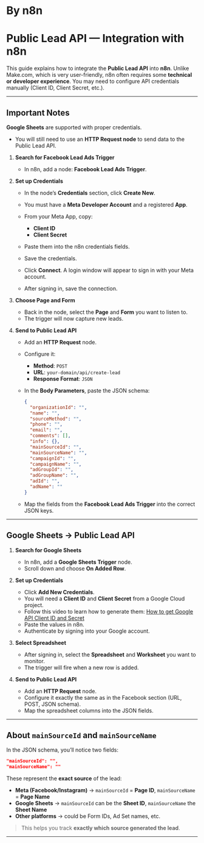 # By n8n

# Public Lead API — Integration with n8n

This guide explains how to integrate the **Public Lead API** into **n8n**.
Unlike Make.com, which is very user-friendly, n8n often requires some **technical or developer experience**. You may need to configure API credentials manually (Client ID, Client Secret, etc.).

---

## Important Notes

**Google Sheets** are supported with proper credentials.

- You will still need to use an **HTTP Request node** to send data to the Public Lead API.

1. **Search for Facebook Lead Ads Trigger**

   - In n8n, add a node: **Facebook Lead Ads Trigger**.

2. **Set up Credentials**

   - In the node’s **Credentials** section, click **Create New**.
   - You must have a **Meta Developer Account** and a registered **App**.
   - From your Meta App, copy:

     - **Client ID**
     - **Client Secret**

   - Paste them into the n8n credentials fields.
   - Save the credentials.
   - Click **Connect**. A login window will appear to sign in with your Meta account.
   - After signing in, save the connection.

3. **Choose Page and Form**

   - Back in the node, select the **Page** and **Form** you want to listen to.
   - The trigger will now capture new leads.

4. **Send to Public Lead API**

   - Add an **HTTP Request** node.

   - Configure it:

     - **Method**: `POST`
     - **URL**: `your-domain/api/create-lead`
     - **Response Format**: `JSON`

   - In the **Body Parameters**, paste the JSON schema:

     ```json
     {
       "organizationId": "",
       "name": "",
       "sourceMethod": "",
       "phone": "",
       "email": "",
       "comments": [],
       "info": {},
       "mainSourceId": "",
       "mainSourceName": "",
       "campaignId": "",
       "campaignName": "",
       "adGroupId": "",
       "adGroupName": "",
       "adId": "",
       "adName": ""
     }
     ```

   - Map the fields from the **Facebook Lead Ads Trigger** into the correct JSON keys.

---

## Google Sheets → Public Lead API

1. **Search for Google Sheets**

   - In n8n, add a **Google Sheets Trigger** node.
   - Scroll down and choose **On Added Row**.

2. **Set up Credentials**

   - Click **Add New Credentials**.
   - You will need a **Client ID** and **Client Secret** from a Google Cloud project.
   - Follow this video to learn how to generate them:
     [How to get Google API Client ID and Secret](https://youtu.be/H1Kt1adcr84?si=50jDUdCX3z4fw7vR)
   - Paste the values in n8n.
   - Authenticate by signing into your Google account.

3. **Select Spreadsheet**

   - After signing in, select the **Spreadsheet** and **Worksheet** you want to monitor.
   - The trigger will fire when a new row is added.

4. **Send to Public Lead API**

   - Add an **HTTP Request** node.
   - Configure it exactly the same as in the Facebook section (URL, POST, JSON schema).
   - Map the spreadsheet columns into the JSON fields.

---

## About `mainSourceId` and `mainSourceName`

In the JSON schema, you’ll notice two fields:

```json
"mainSourceId": "",
"mainSourceName": ""
```

These represent the **exact source** of the lead:

- **Meta (Facebook/Instagram)** → `mainSourceId` = **Page ID**, `mainSourceName` = **Page Name**
- **Google Sheets** → `mainSourceId` can be the **Sheet ID**, `mainSourceName` the **Sheet Name**
- **Other platforms** → could be Form IDs, Ad Set names, etc.

> This helps you track **exactly which source generated the lead**.

---
